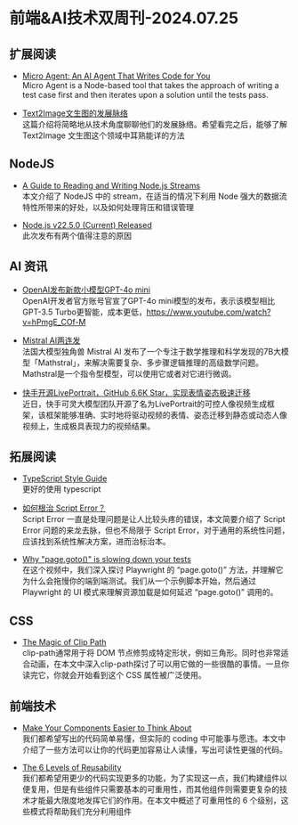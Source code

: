 # 前端&AI技术双周刊-2024.07.25

## 扩展阅读
- [Micro Agent: An AI Agent That Writes Code for You](https://nodeweekly.com/link/157610/web)
<br>Micro Agent is a Node-based tool that takes the approach of writing a test case first and then iterates upon a solution until the tests pass.

- [Text2Image文生图的发展脉络](https://www.yuque.com/xinntao/nm1yxs/wvritz5ulgv3qriu)
<br>这篇介绍将简略地从技术角度聊聊他们的发展脉络。希望看完之后，能够了解 Text2Image 文生图这个领域中耳熟能详的方法

## NodeJS
- [A Guide to Reading and Writing Node.js Streams](https://blog.platformatic.dev/a-guide-to-reading-and-writing-nodejs-streams)
<br>本文介绍了 NodeJS 中的 stream，在适当的情况下利用 Node 强大的数据流特性所带来的好处，以及如何处理背压和错误管理

- [Node.js v22.5.0 (Current) Released](https://nodejs.org/en/blog/release/v22.5.0)
<br>此次发布有两个值得注意的原因

## AI 资讯
- [OpenAI发布新款小模型GPT-4o mini](https://openai.com/index/gpt-4o-mini-advancing-cost-efficient-intelligence/)
<br>OpenAI开发者官方账号官宣了GPT-4o mini模型的发布，表示该模型相比GPT-3.5 Turbo更智能，成本更低，https://www.youtube.com/watch?v=hPmgE_COf-M

- [Mistral AI两连发](https://mp.weixin.qq.com/s/fFB0A0vv_2Deb0rWd4tagw)
<br>法国大模型独角兽 Mistral AI 发布了一个专注于数学推理和科学发现的7B大模型「Mathstral」，来解决需要复杂、多步骤逻辑推理的高级数学问题。Mathstral是一个指令型模型，可以使用它或者对它进行微调。

- [快手开源LivePortrait，GitHub 6.6K Star，实现表情姿态极速迁移](https://mp.weixin.qq.com/s/JrKF_7To8PEggEfw7W09ew)
<br>近日，快手可灵大模型团队开源了名为LivePortrait的可控人像视频生成框架，该框架能够准确、实时地将驱动视频的表情、姿态迁移到静态或动态人像视频上，生成极具表现力的视频结果。

## 拓展阅读
- [TypeScript Style Guide](https://mkosir.github.io/typescript-style-guide)
<br>更好的使用 typescript

- [如何根治 Script Error？](https://mp.weixin.qq.com/s/lnvd8ii58jyR3u-aDvq_9A)
<br>Script Error 一直是处理问题是让人比较头疼的错误，本文简要介绍了 Script Error 问题的来龙去脉，但也不局限于 Script Error，对于通用的系统性问题，应该找到系统性解决方案，进而治标治本。

- [Why "page.goto()" is slowing down your tests](https://www.youtube.com/watch?v=qvlfbHFxqnI)
<br>在这个视频中，我们深入探讨 Playwright 的 “page.goto()” 方法，并理解它为什么会拖慢你的端到端测试。我们从一个示例脚本开始，然后通过 Playwright 的 UI 模式来理解资源加载是如何延迟 “page.goto()” 调用的。

## CSS
- [The Magic of Clip Path](https://emilkowal.ski/ui/the-magic-of-clip-path)
<br>clip-path通常用于将 DOM 节点修剪成特定形状，例如三角形。同时也非常适合动画，在本文中深入clip-path探讨了可以用它做的一些很酷的事情。一旦你读完它，你就会开始看到这个 CSS 属性被广泛使用。

## 前端技术
- [Make Your Components Easier to Think About](https://michaelnthiessen.com/make-your-components-easier-to-think-about)
<br>我们都希望写出的代码简单易懂，但实际的 coding 中可能事与愿违。本文中介绍了一些方法可以让你的代码更加容易让人读懂，写出可读性更强的代码。

- [The 6 Levels of Reusability](https://michaelnthiessen.com/6-levels-of-reusability)
<br>我们都希望用更少的代码实现更多的功能，为了实现这一点，我们构建组件以便复用，但是有些组件只需要基本的可重用性，而其他组件则需要更复杂的技术才能最大限度地发挥它们的作用。在本文中概述了可重用性的 6 个级别，这些模式将帮助我们充分利用组件

